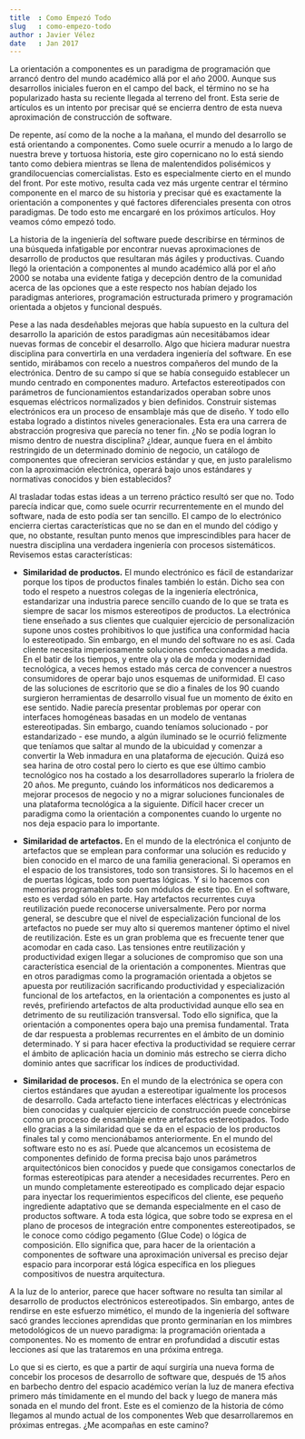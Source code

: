 ```yaml
---
title  : Como Empezó Todo
slug   : como-empezo-todo
author : Javier Vélez
date   : Jan 2017
---
```


La orientación a componentes es un paradigma de programación que arrancó dentro del mundo académico allá por el año 2000. Aunque sus desarrollos iniciales fueron en el campo del back, el término no se ha popularizado hasta su reciente llegada al terreno del front. Esta serie de artículos es un intento por precisar qué se encierra dentro de esta nueva aproximación de construcción de software.

De repente, así como de la noche a la mañana, el mundo del desarrollo se está orientando a componentes. Como suele ocurrir a menudo a lo largo de nuestra breve y tortuosa historia, este giro copernicano no lo está siendo tanto como debiera mientras se llena de malentendidos polisémicos y grandilocuencias comercialistas. Esto es especialmente cierto en el mundo del front. Por este motivo, resulta cada vez más urgente centrar el término componente en el marco de su historia y precisar qué es exactamente la orientación a componentes y qué factores diferenciales presenta con otros paradigmas. De todo esto me encargaré en los próximos artículos. Hoy veamos cómo empezó todo. 

La historia de la ingeniería del software puede describirse en términos de una búsqueda infatigable por encontrar nuevas aproximaciones de desarrollo de productos que resultaran más ágiles y productivas. Cuando llegó la orientación a componentes al mundo académico allá por el año 2000 se notaba una evidente fatiga y decepción dentro de la comunidad acerca de las opciones que a este respecto nos habían dejado los paradigmas anteriores, programación estructurada primero y programación orientada a objetos y funcional después.  

Pese a las nada desdeñables mejoras que había supuesto en la cultura del desarrollo la aparición de estos paradigmas aún necesitábamos idear nuevas formas de concebir el desarrollo. Algo que hiciera madurar nuestra disciplina para convertirla en una verdadera ingeniería del software. En ese sentido, mirábamos con recelo a nuestros compañeros del mundo de la electrónica. Dentro de su campo sí que se había conseguido establecer un mundo centrado en componentes maduro. Artefactos estereotipados con parámetros de funcionamientos estandarizados operaban sobre unos esquemas eléctricos normalizados y bien definidos. Construir sistemas electrónicos era un proceso de ensamblaje más que de diseño. Y todo ello estaba logrado a distintos niveles generacionales. Esta era una carrera de abstracción progresiva que parecía no tener fin. ¿No se podía logran lo mismo dentro de nuestra disciplina? ¿Idear, aunque fuera en el ámbito restringido de un determinado dominio de negocio, un catálogo de componentes que ofrecieran servicios estándar y que, en justo paralelismo con la aproximación electrónica, operará bajo unos estándares y normativas conocidos y bien establecidos?

Al trasladar todas estas ideas a un terreno práctico resultó ser que no. Todo parecía indicar que, como suele ocurrir recurrentemente en el mundo del software, nada de esto podía ser tan sencillo. El campo de lo electrónico encierra ciertas características que no se dan en el mundo del código y que, no obstante, resultan punto menos que imprescindibles para hacer de nuestra disciplina una verdadera ingeniería con procesos sistemáticos. Revisemos estas características: 

- **Similaridad de productos.** El mundo electrónico es fácil de estandarizar porque los tipos de productos finales también lo están. Dicho sea con todo el respeto a nuestros colegas de la ingeniería electrónica, estandarizar una industria parece sencillo cuando de lo que se trata es siempre de sacar los mismos estereotipos de productos. La electrónica tiene enseñado a sus clientes que cualquier ejercicio de personalización supone unos costes prohibitivos lo que justifica una conformidad hacia lo estereotipado. Sin embargo, en el mundo del software no es así. Cada cliente necesita imperiosamente soluciones confeccionadas a medida. En el batir de los tiempos, y entre ola y ola de moda y modernidad tecnológica, a veces hemos estado más cerca de convencer a nuestros consumidores de operar bajo unos esquemas de uniformidad. El caso de las soluciones de escritorio que se dio a finales de los 90 cuando surgieron herramientas de desarrollo visual fue un momento de éxito en ese sentido. Nadie parecía presentar problemas por operar con interfaces homogéneas basadas en un modelo de ventanas estereotipadas. Sin embargo, cuando teníamos solucionado - por estandarizado - ese mundo, a algún iluminado se le ocurrió felizmente que teníamos que saltar al mundo de la ubicuidad y comenzar a convertir la Web inmadura en una plataforma de ejecución. Quizá eso sea harina de otro costal pero lo cierto es que ese último cambio tecnológico nos ha costado a los desarrolladores superarlo la friolera de 20 años. Me pregunto, cuándo los informáticos nos dedicaremos a mejorar procesos de negocio y no a migrar soluciones funcionales de una plataforma tecnológica a la siguiente. Difícil hacer crecer un paradigma como la orientación a componentes cuando lo urgente no nos deja espacio para lo importante.

- **Similaridad de artefactos.** En el mundo de la electrónica el conjunto de artefactos que se emplean para conformar una solución es reducido y bien conocido en el marco de una familia generacional. Si operamos en el espacio de los transistores, todo son transistores. Si lo hacemos en el de puertas lógicas, todo son puertas lógicas. Y  si lo hacemos con memorias programables todo son módulos de este tipo. En el software, esto es verdad sólo en parte. Hay artefactos recurrentes cuya reutilización puede reconocerse universalmente. Pero por norma general, se descubre que el nivel de especialización funcional de los artefactos no puede ser muy alto si queremos mantener óptimo el nivel de reutilización. Este es un gran problema que es frecuente tener que acomodar en cada caso. Las tensiones entre reutilización y productividad exigen llegar a soluciones de compromiso que son una característica esencial de la orientación a componentes. Mientras que en otros paradigmas como la programación orientada a objetos se apuesta por reutilización sacrificando productividad y especialización funcional de los artefactos, en la orientación a componentes es justo al revés, prefiriendo artefactos de alta productividad aunque ello sea en detrimento de su reutilización transversal. Todo ello significa, que la orientación a componentes opera bajo una premisa fundamental. Trata de dar respuesta a problemas recurrentes en el ámbito de un dominio determinado. Y si para hacer efectiva la productividad se requiere cerrar el ámbito de aplicación hacia un dominio más estrecho se cierra dicho dominio antes que sacrificar los índices de productividad.

- **Similaridad de procesos.** En el mundo de la electrónica se opera con ciertos estándares que ayudan a estereotipar igualmente los procesos de desarrollo. Cada artefacto tiene interfaces eléctricas y electrónicas bien conocidas y cualquier ejercicio de construcción puede concebirse como un proceso de ensamblaje entre artefactos estereotipados. Todo ello gracias a la similaridad que se da en el espacio de los productos finales tal y como mencionábamos anteriormente. En el mundo del software esto no es así. Puede que alcancemos un ecosistema de componentes definido de forma precisa bajo unos parámetros arquitectónicos bien conocidos y puede que consigamos conectarlos de formas estereotípicas para atender a necesidades recurrentes. Pero en un mundo completamente estereotipado es complicado dejar espacio para inyectar los requerimientos específicos del cliente, ese pequeño ingrediente adaptativo que se demanda especialmente en el caso de productos software. A toda esta lógica, que sobre todo se expresa en el plano de procesos de integración entre componentes estereotipados, se le conoce como código pegamento (Glue Code) o lógica de composición. Ello significa que, para hacer de la orientación a componentes de software una aproximación universal es preciso dejar espacio para incorporar está lógica específica en los pliegues compositivos de nuestra arquitectura.

A la luz de lo anterior, parece que hacer software no resulta  tan similar al desarrollo de productos electrónicos estereotipados. Sin embargo, antes de rendirse en este esfuerzo mimético, el mundo de la ingeniería del software sacó grandes lecciones aprendidas que pronto germinarían en los mimbres metodológicos de un nuevo paradigma: la programación orientada a componentes. No es momento de entrar en profundidad a discutir estas lecciones así que las trataremos en una próxima entrega. 

Lo que si es cierto, es que a partir de aquí surgiría una nueva forma de concebir los procesos de desarrollo de software que, después de 15 años en barbecho dentro del espacio académico verían la luz de manera efectiva primero más tímidamente en el mundo del back y luego de manera más sonada en el mundo del front. Este es el comienzo de la historia de cómo llegamos al mundo actual de los componentes Web que desarrollaremos en próximas entregas. ¿Me acompañas en este camino?
